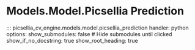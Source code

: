 # Models.Model.Picsellia Prediction

::: picsellia_cv_engine.models.model.picsellia_prediction
    handler: python
    options:
        show_submodules: false  # Hide submodules until clicked
        show_if_no_docstring: true
        show_root_heading: true
